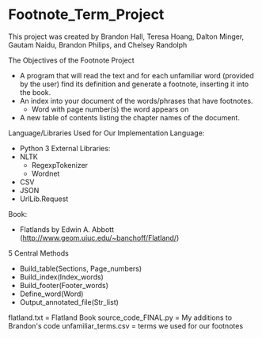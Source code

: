 # Footnote_Term_Project
This project was created by Brandon Hall, Teresa Hoang, Dalton Minger, Gautam Naidu, Brandon Philips, and Chelsey Randolph

The Objectives of the Footnote Project
- A program that will read the text and for each unfamiliar word (provided by the user) find its definition and generate a footnote, inserting it into the book. 
- An index into your document of the words/phrases that have footnotes.
  - Word with page number(s) the word appears on 
- A new table of contents listing the chapter names of the document.

Language/Libraries Used for Our Implementation
Language: 
  - Python 3
External Libraries: 
  - NLTK
    - RegexpTokenizer
    - Wordnet
  - CSV
  - JSON
  - UrlLib.Request
  
Book: 
  - Flatlands by Edwin A. Abbott (http://www.geom.uiuc.edu/~banchoff/Flatland/)

5 Central Methods
- Build_table(Sections, Page_numbers)
- Build_index(Index_words)
- Build_footer(Footer_words)
- Define_word(Word)
- Output_annotated_file(Str_list)

flatland.txt = Flatland Book
source_code_FINAL.py = My additions to Brandon's code
unfamiliar_terms.csv = terms we used for our footnotes


